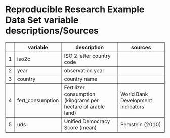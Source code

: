 # Reproducible Research Example Data Set variable descriptions/Sources 
 <!-- html table generated in R 3.5.2 by xtable 1.8-3 package -->
<!-- Sat Jan 12 20:58:29 2019 -->
<table border=1>
<tr> <th>  </th> <th> variable </th> <th> description </th> <th> sources </th>  </tr>
  <tr> <td align="right"> 1 </td> <td> iso2c </td> <td> ISO 2 letter country code </td> <td>  </td> </tr>
  <tr> <td align="right"> 2 </td> <td> year </td> <td> observation year </td> <td>  </td> </tr>
  <tr> <td align="right"> 3 </td> <td> country </td> <td> country name </td> <td>  </td> </tr>
  <tr> <td align="right"> 4 </td> <td> fert_consumption </td> <td> Fertilizer consumption (kilograms per hectare of arable land) </td> <td> World Bank Development Indicators </td> </tr>
  <tr> <td align="right"> 5 </td> <td> uds </td> <td> Unified Democracy Score (mean) </td> <td> Pemstein (2010) </td> </tr>
   </table>

